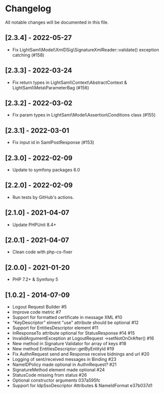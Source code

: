 # Changelog

All notable changes will be documented in this file.

## [2.3.4] - 2022-05-27
+ Fix LightSaml\Model\XmlDSig\SignatureXmlReader::validate() exception catching (#158)

## [2.3.3] - 2022-03-24
+ Fix return types in LightSaml\Context\AbstractContext & LightSaml\Meta\ParameterBag (#156)

## [2.3.2] - 2022-03-02
+ Fix param types in LightSaml\Model\Assertion\Conditions class (#155)

## [2.3.1] - 2022-03-01
+ Fix input id in SamlPostResponse (#153)

## [2.3.0] - 2022-02-09
+ Update to symfony packages 6.0

## [2.2.0] - 2022-02-09
+ Run tests by GitHub's actions.

## [2.1.0] - 2021-04-07
+ Update PHPUnit 8.4+

## [2.0.1] - 2021-04-07
+ Clean code with php-cs-fixer

## [2.0.0] - 2021-01-20
+ PHP 7.2+ & Symfony 5

## [1.0.2] - 2014-07-09
+ Logout Request Builder #5
+ Improve code metric #7
+ Support for formatted certificate in message XML #10
+ "KeyDescriptor" elment "use" attribute should be optional #12
+ Support for EntitiesDescriptor element #11
+ InResponseTo attribute optional for StatusResponse #14 #15
+ InvalidArgumentException at LogoutRequest ->setNotOnOrAfter() #16
+ New method in Signature Validator for array of keys #18
+ New method EntitiesDescriptor::getByEntityId #19
+ Fix AuthnRequest send and Response receive bidnings and url #20
+ Logging of sent/received messages in Binding #23
+ NameIDPolicy made optional in AuthnRequest? #21
+ SignatureMethod element made optional #24
+ StatusCode missing from status #26
+ Optional constructor arguments 037a595fc
+ Support for IdpSsoDescriptor Attributes & NameIdFormat e37b037d1
